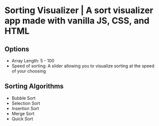 # Sorting Visualizer | A sort visualizer app made with vanilla JS, CSS, and HTML

## Options

- Array Length: 5 - 100
- Speed of sorting: A slider allowing you to visualize sorting at the speed of your choosing

## Sorting Algorithms

- Bubble Sort
- Selection Sort
- Insertion Sort
- Merge Sort
- Quick Sort
